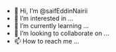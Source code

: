 - 👋 Hi, I’m @saifEddinNairii
- 👀 I’m interested in ...
- 🌱 I’m currently learning ...
- 💞️ I’m looking to collaborate on ...
- 📫 How to reach me ...

<!---
saifEddinNairii/saifEddinNairii is a ✨ special ✨ repository because its `README.md` (this file) appears on your GitHub profile.
You can click the Preview link to take a look at your changes.
--->
